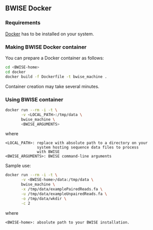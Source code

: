 ## BWISE Docker

### Requirements

[Docker](https://docs.docker.com/engine/installation/) has to be installed on your system. 

### Making BWISE Docker container

You can prepare a Docker container as follows:

```bash
cd <BWISE-home>
cd docker
docker build -f Dockerfile -t bwise_machine .
```

Container creation may take several minutes.

### Using BWISE container

```bash
docker run --rm -i -t \
       -v <LOCAL_PATH>:/tmp/data \
       bwise_machine \
       <BWISE_ARGUMENTS> 
```

where

```
<LOCAL_PATH>: replace with absolute path to a directory on your 
              system hosting sequence data files to process 
              with BWISE
<BWISE_ARGUMENTS>: BWISE command-line arguments
```

Sample use:

```bash
docker run --rm -i -t \
       -v <BWISE-home>/data:/tmp/data \
       bwise_machine \
       -x /tmp/data/examplePairedReads.fa \
       -u /tmp/data/exampleUnpairedReads.fa \
       -o /tmp/data/wkdir \
       -c 2
```

where

```
<BWISE-home>: absolute path to your BWISE installation.
```

